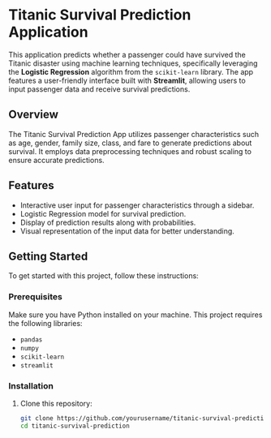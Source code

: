 # Titanic Survival Prediction Application

This application predicts whether a passenger could have survived the Titanic disaster using machine learning techniques, specifically leveraging the **Logistic Regression** algorithm from the `scikit-learn` library. The app features a user-friendly interface built with **Streamlit**, allowing users to input passenger data and receive survival predictions.

## Overview

The Titanic Survival Prediction App utilizes passenger characteristics such as age, gender, family size, class, and fare to generate predictions about survival. It employs data preprocessing techniques and robust scaling to ensure accurate predictions.

## Features

- Interactive user input for passenger characteristics through a sidebar.
- Logistic Regression model for survival prediction.
- Display of prediction results along with probabilities.
- Visual representation of the input data for better understanding.

## Getting Started

To get started with this project, follow these instructions:

### Prerequisites

Make sure you have Python installed on your machine. This project requires the following libraries:

- `pandas`
- `numpy`
- `scikit-learn`
- `streamlit`

### Installation

1. Clone this repository:
   ```bash
   git clone https://github.com/yourusername/titanic-survival-prediction.git
   cd titanic-survival-prediction
